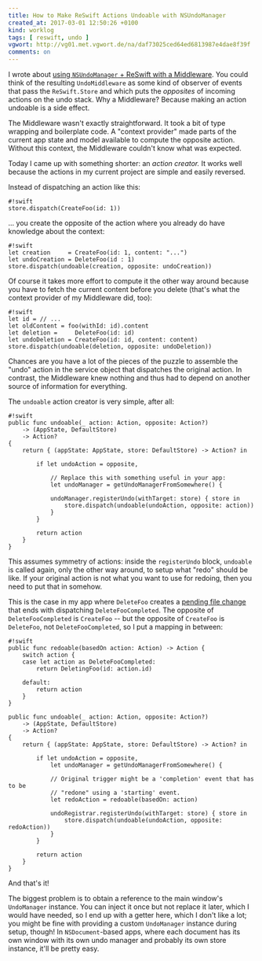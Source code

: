 ```yaml
---
title: How to Make ReSwift Actions Undoable with NSUndoManager
created_at: 2017-03-01 12:50:26 +0100
kind: worklog
tags: [ reswift, undo ]
vgwort: http://vg01.met.vgwort.de/na/daf73025ced64ed6813987e4dae8f39f
comments: on
---
```


I wrote about [using `NSUndoManager` + ReSwift with a Middleware](/posts/2016/08/reswift-undo-middleware/). You could think of the resulting `UndoMiddleware` as some kind of observer of events that pass the `ReSwift.Store` and which puts the _opposites_ of incoming actions on the undo stack. Why a Middleware? Because making an action undoable is a side effect.

The Middleware wasn't exactly straightforward. It took a bit of type wrapping and boilerplate code. A "context provider" made parts of the current app state and model available to compute the opposite action. Without this context, the Middleware couldn't know what was expected.

Today I came up with something shorter: an _action creator._ It works well because the actions in my current project are simple and easily reversed.

Instead of dispatching an action like this:

    #!swift
    store.dispatch(CreateFoo(id: 1))

... you create the opposite of the action where you already do have knowledge about the context:
    
    #!swift
    let creation     = CreateFoo(id: 1, content: "...")
    let undoCreation = DeleteFoo(id : 1)
    store.dispatch(undoable(creation, opposite: undoCreation))

Of course it takes more effort to compute it the other way around because you have to fetch the current content before you delete (that's what the context provider of my Middleware did, too):
    
    #!swift
    let id = // ...
    let oldContent = foo(withId: id).content
    let deletion =     DeleteFoo(id: id)
    let undoDeletion = CreateFoo(id: id, content: content)
    store.dispatch(undoable(deletion, opposite: undoDeletion))

Chances are you have a lot of the pieces of the puzzle to assemble the "undo" action in the service object that dispatches the original action. In contrast, the Middleware knew nothing and thus had to depend on another source of information for everything.

The `undoable` action creator is very simple, after all:

    #!swift
    public func undoable(_ action: Action, opposite: Action?)
        -> (AppState, DefaultStore)
        -> Action?
    {
        return { (appState: AppState, store: DefaultStore) -> Action? in
        
            if let undoAction = opposite,
                
                // Replace this with something useful in your app:
                let undoManager = getUndoManagerFromSomewhere() {
                
                undoManager.registerUndo(withTarget: store) { store in
                    store.dispatch(undoable(undoAction, opposite: action))
                }
            }
        
            return action
        }
    }

This assumes symmetry of actions: inside the `registerUndo` block, `undoable` is called again, only the other way around, to setup what "redo" should be like. If your original action is not what you want to use for redoing, then you need to put that in somehow.

This is the case in my app where `DeleteFoo` creates a [pending file change](/posts/2017/02/reswift-enqueue-file-changes/) that ends with dispatching `DeleteFooCompleted`. The opposite of `DeleteFooCompleted` is `CreateFoo` -- but the opposite of `CreateFoo` is `DeleteFoo`, not `DeleteFooCompleted`, so I put a mapping in between:

    #!swift
    public func redoable(basedOn action: Action) -> Action {
        switch action {
        case let action as DeleteFooCompleted:
            return DeletingFoo(id: action.id)

        default:
            return action
        }
    }

    public func undoable(_ action: Action, opposite: Action?)
        -> (AppState, DefaultStore)
        -> Action?
    {
        return { (appState: AppState, store: DefaultStore) -> Action? in
        
            if let undoAction = opposite,
                let undoManager = getUndoManagerFromSomewhere() {

                // Original trigger might be a 'completion' event that has to be
                // "redone" using a 'starting' event.
                let redoAction = redoable(basedOn: action)

                undoRegistrar.registerUndo(withTarget: store) { store in
                    store.dispatch(undoable(undoAction, opposite: redoAction))
                }
            }
        
            return action
        }
    }

And that's it!

The biggest problem is to obtain a reference to the main window's `UndoManager` instance. You can inject it once but not replace it later, which I would have needed, so I end up with a getter here, which I don't like a lot; you might be fine with providing a custom `UndoManager` instance during setup, though! In `NSDocument`-based apps, where each document has its own window with its own undo manager and probably its own store instance, it'll be pretty easy.
